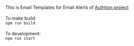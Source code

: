 This is Email Templates for Email Alerts of [Authtion project](https://github.com/dowhileforeach/authtion#email-alerts)
<br><br>
To make build:
<br>
`npm run build`
<br><br>
To development:
<br>
`npm run start` 